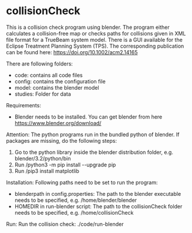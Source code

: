 # collisionCheck
This is a collision check program using blender. The program either calculates a collision-free map or checks paths for collisions given in XML file format for a TrueBeam system model. There is a GUI  available for the Eclipse Treatment Planning System (TPS). The corresponding publication can be found here:  https://doi.org/10.1002/acm2.14165

There are following folders:
- code: contains all code files
- config: contains the configuration file
- model: contains the blender model
- studies: Folder for data

Requirements:
- Blender needs to be installed. You can get blender from here https://www.blender.org/download/

Attention: 
The python programs run in the bundled python of blender. If packages are missing, do the following steps:
1. Go to the python library inside the blender distribution folder, e.g. blender/3.2/python/bin
2. Run /python3 -m pip install --upgrade pip
3. Run /pip3 install matplotlib

Installation:
Following paths need to be set to run the program:
- blenderpath in config.properties: The path to the blender executable needs to be specified, e.g. /home/blender/blender
- HOMEDIR in run-blender script: The path to the collisionCheck folder needs to be specified, e.g. /home/collisionCheck

Run:
Run the collision check: ./code/run-blender <study> <patient> <plan> <script>
- <study>: specify the study, e.g. demo
- <patient>: specify the patient, e.g. Patient_0
- <plan>: specify the plan, e.g. Plan_1
- <script>: specify which script to run, either collisionMap or pathCheck


Eclipse Script:
- There are two Eclipse scripting API for running the collision check directly from the Eclipse TPS.
- Local script: This script is for when the collision check and blender are installed on the same computer as the Eclipse TPS
- Remote script: This script is for when the collision check and blender are installed on a different computer which can be accesed via ssh from the Eclipse TPS computer

In the remote script, following things need to be specified:
- localDir: Path for the data on the local computer, e.g. d:\\data\\collision
- remote: Name and  IP for the remote connection, e.g. demo@remote.ch
- remoteDir: Path to the collisionCheck folder on the remote computer

In the local script, following things need to be specified:
- localDir: Path to the collisionCheck folder 
